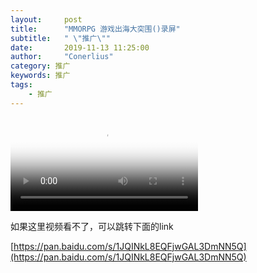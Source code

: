 ```yaml
---
layout:     post
title:      "MMORPG 游戏出海大突围()录屏"
subtitle:   " \"推广\""
date:       2019-11-13 11:25:00
author:     "Conerlius"
category: 推广
keywords: 推广
tags:
    - 推广
---
```



<html>
<video id="html5player_html5_api" class="vjs-tech" autoplay="" preload="none" src="blob:https://pan.baidu.com/3c6b5e56-ebc4-4622-856b-3649550decbd" poster="https://thumbnail0.baidupcs.com/thumbnail/55f317d6084b59db8722a7e1ce2ba745?fid=1158581685-250528-1071462340620102&amp;time=1573650000&amp;rt=sh&amp;sign=FDTAER-DCb740ccc5511e5e8fedcff06b081203-1xl5bCh2YBCB7YC0uQWHC36QO7M%3D&amp;expires=8h&amp;chkv=0&amp;chkbd=0&amp;chkpc=&amp;dp-logid=7349299286377410095&amp;dp-callid=0&amp;size=c850_u580&amp;quality=100&amp;vuk=-&amp;ft=video"><source src="https://pan.baidu.com/share/streaming?channel=chunlei&amp;uk=1158581685&amp;fid=1071462340620102&amp;sign=a2dc6b3a9356fa2f272c49d4025e6d4ef2f297eb&amp;timestamp=1573650273&amp;shareid=4171319067&amp;type=M3U8_FLV_264_480&amp;vip=0&amp;adToken=8ZEidOh%2BBDZ4qn21LRkIoen8UO9eoF2r5Rv9U6OmCE5NsbvZPIz007yftrOdMHr1NV7oyONv2bVo%2FTaLZU6a%2FhV2PyxAMRNt3Ay%2FMdsAHk7oB3dKWKk0uOY3wQ226g%2FNpMqhr03RtmC3IUn8jr3kbNzjQ8y%2B9DmJpEiRh7qwqTY%3D" type="application/x-flvURL"></video>
</html>

如果这里视频看不了，可以跳转下面的link

[https://pan.baidu.com/s/1JQINkL8EQFjwGAL3DmNN5Q](https://pan.baidu.com/s/1JQINkL8EQFjwGAL3DmNN5Q)